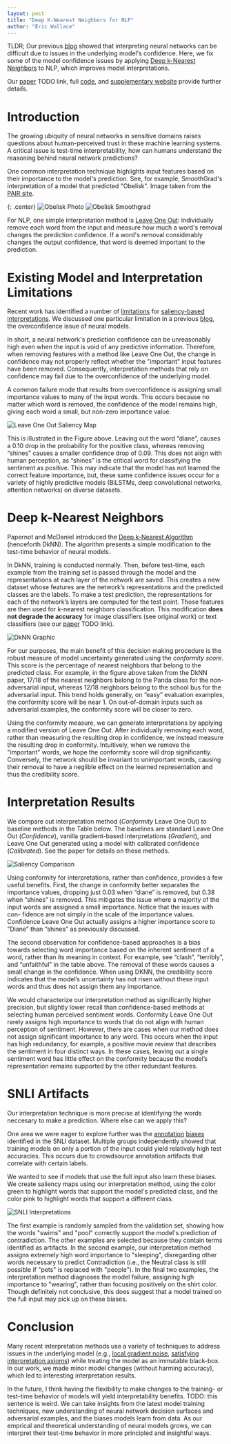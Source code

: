 ```yaml
---
layout: post
title: "Deep K-Nearest Neighbors for NLP"
author: "Eric Wallace"
---
```


TLDR; Our previous [blog](https://zerobatchsize.net/2018/08/08/rawr.html) showed that interpreting neural networks can be difficult due to issues in the underlying model's confidence. Here, we fix some of the model confidence issues by applying [Deep k-Nearest Neighbors](https://arxiv.org/abs/1803.04765) to NLP, which improves model interpretations. 

Our [paper](blah) TODO link, full [code](https://github.com/Eric-Wallace/deep-knn), and [supplementary website](https://sites.google.com/view/language-dknn/) provide further details. 

# Introduction

The growing ubiquity of neural networks in sensitive domains raises questions about human-perceived trust in these
machine learning systems. A critical issue is test-time interpretability, how can humans understand the reasoning behind neural network predictions?

One common interpretation technique highlights input features based on their importance to the model's prediction. See, for example, SmoothGrad's interpretation of a model that predicted "Obelisk". Image taken from the [PAIR site](https://pair-code.github.io/saliency/).


{: .center}
![Obelisk Photo](/images/obelisk.png)
![Obelisk Smoothgrad](/images/obelisk_smoothgrad.png)

For NLP, one simple interpretation method is [Leave One Out](https://arxiv.org/abs/1612.08220): individually remove each word from the input and measure how much a word's removal changes the prediction confidence. If a word's removal considerably changes the output confidence, that word is deemed important to the prediction.

# Existing Model and Interpretation Limitations

Recent work has identified a number of [limitations](https://arxiv.org/abs/1710.10547) for [saliency-based](https://arxiv.org/abs/1711.00867) [interpretations](https://arxiv.org/abs/1804.07781). We discussed one particular limitation in a previous [blog](https://zerobatchsize.net/2018/08/08/rawr.html), the overconfidence issue of neural models.

In short, a neural network's prediction confidence can be unreasonably high even when the input is void of any predictive information. Therefore, when removing features with a method like Leave One Out, the change in confidence may not properly reflect whether the "important" input features have been removed. Consequently, interpretation methods that rely on confidence may fail due to the overconfidence of the underlying model.

A common failure mode that results from overconfidence is assigning small importance values to many of the input words. This occurs because no matter which word is removed, the confidence of the model remains high, giving each word a small, but non-zero importance value. 

![Leave One Out Saliency Map](/images/soft_attribution.png)

This is illustrated in the Figure above. Leaving out the word “diane”, causes a 0.10 drop in the probability for the positive class, whereas removing “shines” causes a smaller confidence drop of 0.09. This does not align with human perception, as “shines” is the critical word for classifying the sentiment as positive. This may indicate that the model has not learned the correct feature importance, but, these same confidence issues occur for a variety of highly predictive models (BiLSTMs, deep convolutional networks, attention networks) on diverse datasets.

# Deep k-Nearest Neighbors

Papernot and McDaniel introduced the [Deep k-Nearest Algorithm](https://arxiv.org/abs/1803.04765) (henceforth DkNN). The algorithm presents a simple modification to the test-time behavior of neural models. 

In DkNN, training is conducted normally. Then, before test-time, each example from the training set is passed through the model and the representations at each layer of the network are saved. This creates a new dataset whose features are the network’s representations and the predicted classes are the labels. To make a test prediction, the representations for each of the network’s layers are computed for the test point. Those features are then
used for k-nearest neighbors classification. This modification **does not degrade the accuracy** for image classifiers (see original work) or text classifiers (see our [paper](blah) TODO link).

![DkNN Graphic](/images/panda_bus.png)

For our purposes, the main benefit of this decision making procedure is the robust measure of model uncertainty generated using the *conformity score*. This score is the percentage of nearest neighbors that belong to the predicted
class. For example, in the figure above taken from the DkNN paper, 17/18 of the nearest neighbors belong to the Panda class for the non-adversarial input, whereas 12/18 neighbors belong to the school bus for the adversarial input. This trend holds generally, on “easy” evaluation examples, the conformity score will be near 1. On out-of-domain inputs such as adversarial examples, the conformity score will be closer to zero.

Using the conformity measure, we can generate interpretations by applying a modified version of Leave One Out. After individually removing each word, rather than measuring the resulting drop in confidence, we instead measure the resulting drop in conformity. Intuitively, when we remove the "important" words, we hope the conformity score will drop significantly. Conversely, the network should be invariant to unimportant words, causing their removal to have a neglible effect on the learned representation and thus the credibility score.

# Interpretation Results

We compare out interpretation method (*Conformity* Leave One Out) to baseline methods in the Table below. The baselines are standard Leave One Out (*Confidence*), vanilla gradient-based interpretations (*Gradient*), and Leave One Out generated using a model with calibrated confidence (*Calibrated*). See the paper for details on these methods.

![Saliency Comparison](/images/saliency.png)

Using conformity for interpretations, rather than confidence, provides a few useful benefits. First, the change in conformity better separates the importance values, dropping just 0.03 when “diane” is removed, but 0.38 when “shines” is removed. This mitigates the issue where a majority of the input words are assigned a small importance. Notice that the issues with con-
fidence are not simply in the scale of the importance values. Confidence Leave One Out actually assigns a higher importance score to “Diane” than “shines” as previously discussed.

The second observation for confidence-based approaches is a bias towards selecting word importance based on the inherent sentiment of a word, rather than its meaning in context. For example, see “clash”, “terribly”, and “unfaithful” in the table above. The removal of these words causes a small change in the confidence. When using DKNN, the credibility
score indicates that the model’s uncertainty has not risen without these input words and thus
does not assign them any importance.

We would characterize our interpretation method as significantly higher precision, but slightly lower recall than confidence-based methods at selecting human perceived sentiment words. Conformity Leave One Out rarely assigns high importance to words that do not align with human perception of sentiment. However, there are cases when our method does not assign significant
importance to any word. This occurs when the input has high redundancy, for example, a positive movie review that describes the sentiment in four distinct ways. In these cases, leaving out a single sentiment word has little effect on the conformity because the model’s representation remains supported by the other redundant features.

# SNLI Artifacts

Our interpretation technique is more precise at identifying the words neccesary to make a prediction. Where else can we apply this?

One area we were eager to explore further was the [annotation](https://arxiv.org/abs/1803.02324) [biases](https://arxiv.org/abs/1805.01042) identified in the SNLI dataset. Multiple groups independently showed that training models on only a portion of the input could yield relatively high test accuracies. This occurs due to crowdsource annotation artifacts that correlate with certain labels. 

We wanted to see if models that use the full input also learn these biases.  We
create saliency maps using our interpretation method, using the color green to highlight
words that support the model's predicted class, and the color pink to highlight words that
support a different class. 

![SNLI Interpretations](/images/snli.png)

The first example is randomly sampled from the validation set, showing how the words
"swims" and "pool" correctly support the model's prediction of contradiction.
The other examples are selected because they contain terms identified as artifacts. 
In the second example, our interpretation method assigns extremely high word importance
to "sleeping", disregarding other words necessary to predict Contradiction (i.e., the Neutral class is still possible
if "pets" is replaced with "people"). In the final two examples, the interpretation
method diagnoses the model failure, assigning high importance to "wearing", rather than focusing
positively on the shirt color. Though definitely not conclusive, this does suggest that a model
trained on the full input may pick up on these biases.

# Conclusion

Many recent interpretation methods use a variety of techniques to address issues in the underlying model (e.g., [local gradient noise](https://arxiv.org/abs/1706.03825), [satisfying interpretation axioms](https://arxiv.org/abs/1703.01365)) while treating the model as an immutable black-box. In our work, we made minor model changes (without harming accuracy), which led to interesting interpretation results. 

In the future, I think having the flexibility to make changes to the training- or test-time behavior of models will yield interpretability benefits. TODO: this sentence is weird. We can take insights from the latest model training techniques, new understanding of neural network decision surfaces and adversarial examples, and the biases models learn from data. As our emprical and theoretical understanding of neural models grows, we can interpret their test-time behavior in more principled and insightful ways.      

